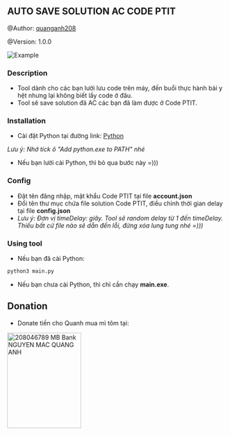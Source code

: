 ## AUTO SAVE SOLUTION AC CODE PTIT

@Author: [quanganh208](https://github.com/quanganh208)

@Version: 1.0.0

<img src="https://i.ibb.co/9ySSFHK/A-nh-ma-n-hi-nh-2024-04-06-lu-c-21-24-42.png" alt="Example" title= "Example">

### Description

- Tool dành cho các bạn lười lưu code trên máy, đến buổi thực hành bài y hệt nhưng lại không biết lấy code ở đâu.
- Tool sẽ save solution đã AC các bạn đã làm được ở Code PTIT.

### Installation

- Cài đặt Python tại đường link: [Python](https://www.python.org/)

_Lưu ý: Nhớ tick ô "Add python.exe to PATH" nhé_

- Nếu bạn lười cài Python, thì bỏ qua bước này =)))

### Config

- Đặt tên đăng nhập, mật khẩu Code PTIT tại file **account.json**
- Đổi tên thư mục chứa file solution Code PTIT, điều chỉnh thời gian delay tại file **config.json**
- _Lưu ý: Đơn vị timeDelay: giây. Tool sẽ random delay từ 1 đến timeDelay. Thiếu bất cứ file nào sẽ dẫn đến lỗi, đừng xóa lung tung nhé =)))_

### Using tool

- Nếu bạn đã cài Python:

```sh
python3 main.py
```

- Nếu bạn chưa cài Python, thì chỉ cần chạy **main.exe**.

## Donation

- Donate tiền cho Quanh mua mì tôm tại:

<img src="https://i.ibb.co/Z6wj1hg/387519503-1014386016510688-7126056876433079552-n.png" alt="208046789 MB Bank NGUYEN MAC QUANG ANH" title= "QR Donate for Quanh" width="170" height="220">
